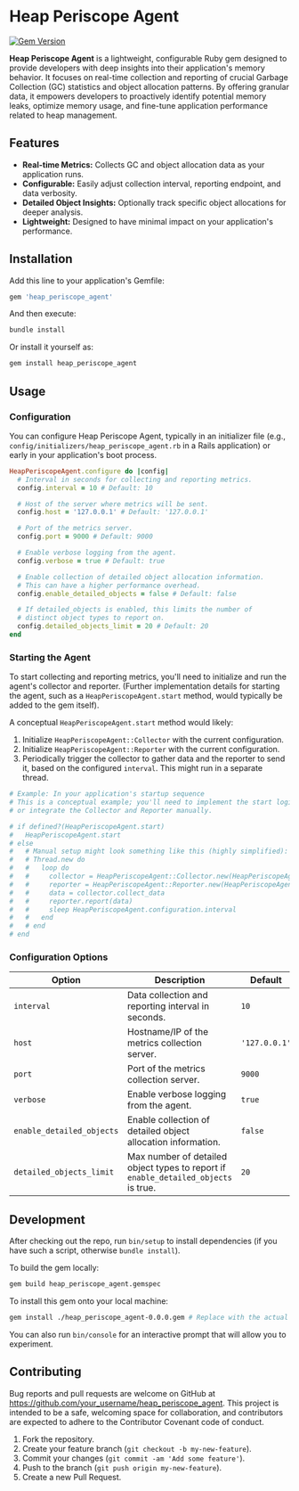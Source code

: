 # Heap Periscope Agent

[![Gem Version](https://badge.fury.io/rb/heap_periscope_agent.svg)](https://badge.fury.io/rb/heap_periscope_agent) <!-- Placeholder: update if you publish to RubyGems -->
<!-- Add other badges if you have CI/CD, code coverage, etc. -->

**Heap Periscope Agent** is a lightweight, configurable Ruby gem designed to provide developers with deep insights into their application's memory behavior. It focuses on real-time collection and reporting of crucial Garbage Collection (GC) statistics and object allocation patterns. By offering granular data, it empowers developers to proactively identify potential memory leaks, optimize memory usage, and fine-tune application performance related to heap management.

## Features

*   **Real-time Metrics:** Collects GC and object allocation data as your application runs.
*   **Configurable:** Easily adjust collection interval, reporting endpoint, and data verbosity.
*   **Detailed Object Insights:** Optionally track specific object allocations for deeper analysis.
*   **Lightweight:** Designed to have minimal impact on your application's performance.

## Installation

Add this line to your application's Gemfile:

```ruby
gem 'heap_periscope_agent'
```

And then execute:

```bash
bundle install
```

Or install it yourself as:

```bash
gem install heap_periscope_agent
```

## Usage

### Configuration

You can configure Heap Periscope Agent, typically in an initializer file (e.g., `config/initializers/heap_periscope_agent.rb` in a Rails application) or early in your application's boot process.

```ruby
HeapPeriscopeAgent.configure do |config|
  # Interval in seconds for collecting and reporting metrics.
  config.interval = 10 # Default: 10

  # Host of the server where metrics will be sent.
  config.host = '127.0.0.1' # Default: '127.0.0.1'

  # Port of the metrics server.
  config.port = 9000 # Default: 9000

  # Enable verbose logging from the agent.
  config.verbose = true # Default: true

  # Enable collection of detailed object allocation information.
  # This can have a higher performance overhead.
  config.enable_detailed_objects = false # Default: false

  # If detailed_objects is enabled, this limits the number of
  # distinct object types to report on.
  config.detailed_objects_limit = 20 # Default: 20
end
```

### Starting the Agent

To start collecting and reporting metrics, you'll need to initialize and run the agent's collector and reporter. (Further implementation details for starting the agent, such as a `HeapPeriscopeAgent.start` method, would typically be added to the gem itself).

A conceptual `HeapPeriscopeAgent.start` method would likely:
1. Initialize `HeapPeriscopeAgent::Collector` with the current configuration.
2. Initialize `HeapPeriscopeAgent::Reporter` with the current configuration.
3. Periodically trigger the collector to gather data and the reporter to send it, based on the configured `interval`. This might run in a separate thread.

```ruby
# Example: In your application's startup sequence
# This is a conceptual example; you'll need to implement the start logic
# or integrate the Collector and Reporter manually.

# if defined?(HeapPeriscopeAgent.start)
#   HeapPeriscopeAgent.start
# else
#   # Manual setup might look something like this (highly simplified):
#   # Thread.new do
#   #   loop do
#   #     collector = HeapPeriscopeAgent::Collector.new(HeapPeriscopeAgent.configuration)
#   #     reporter = HeapPeriscopeAgent::Reporter.new(HeapPeriscopeAgent.configuration)
#   #     data = collector.collect_data
#   #     reporter.report(data)
#   #     sleep HeapPeriscopeAgent.configuration.interval
#   #   end
#   # end
# end
```

### Configuration Options

| Option                    | Description                                                                 | Default     |
|---------------------------|-----------------------------------------------------------------------------|-------------|
| `interval`                | Data collection and reporting interval in seconds.                          | `10`        |
| `host`                    | Hostname/IP of the metrics collection server.                               | `'127.0.0.1'` |
| `port`                    | Port of the metrics collection server.                                      | `9000`      |
| `verbose`                 | Enable verbose logging from the agent.                                      | `true`      |
| `enable_detailed_objects` | Enable collection of detailed object allocation information.                | `false`     |
| `detailed_objects_limit`  | Max number of detailed object types to report if `enable_detailed_objects` is true. | `20`        |

## Development

After checking out the repo, run `bin/setup` to install dependencies (if you have such a script, otherwise `bundle install`).

To build the gem locally:

```bash
gem build heap_periscope_agent.gemspec
```

To install this gem onto your local machine:

```bash
gem install ./heap_periscope_agent-0.0.0.gem # Replace with the actual version built
```

You can also run `bin/console` for an interactive prompt that will allow you to experiment.

## Contributing

Bug reports and pull requests are welcome on GitHub at https://github.com/your_username/heap_periscope_agent. <!-- TODO: Update this URL -->
This project is intended to be a safe, welcoming space for collaboration, and contributors are expected to adhere to the Contributor Covenant code of conduct. <!-- Optional: if you adopt one -->

1.  Fork the repository.
2.  Create your feature branch (`git checkout -b my-new-feature`).
3.  Commit your changes (`git commit -am 'Add some feature'`).
4.  Push to the branch (`git push origin my-new-feature`).
5.  Create a new Pull Request.

